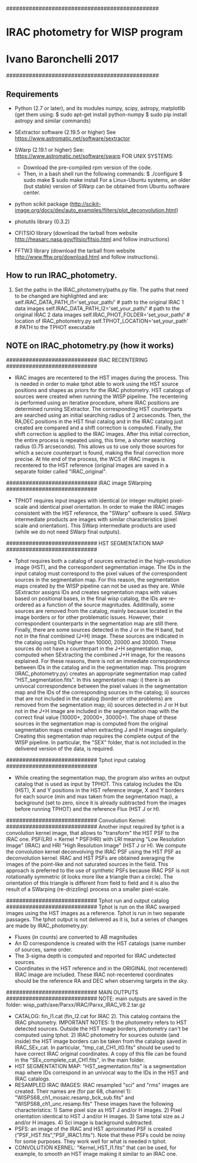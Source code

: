 ###############################################
# IRAC photometry for WISP program
# Ivano Baronchelli 2017
###############################################

Requirements
------------

- Python (2.7 or later), and its modules numpy, scipy, astropy, matplotlib
  (get them using:
  $ sudo apt-get install python-numpy
  $ sudo pip install astropy
  and similar commands)

- SExtractor software (2.19.5 or higher) 
  See https://www.astromatic.net/software/sextractor

- SWarp (2.19.1 or higher)
  See: https://www.astromatic.net/software/swarp
  FOR UNIX SYSTEMS:
  - Download the pre-compiled rpm version of the code.
  - Then, in a bash shell run the following commands:
  $ ./configure
  $ sudo make
  $ sudo make install
  For a Linux-Ubuntu systems, an older (but stable) version of SWarp can be obtained from Ubuntu software center.

- python scikit package (http://scikit-image.org/docs/dev/auto_examples/filters/plot_deconvolution.html)

- photutils library (0.3.2)

- CFITSIO library
  (download the tarball from website http://heasarc.nasa.gov/fitsio/fitsio.html
  and follow instructions)

- FFTW3 library
  (download the tarball from website http://www.fftw.org/download.html and follow instructions).


How to run IRAC_photometry.
---------------------------
1) Set the paths in the IRAC_photometry/paths.py file. 
   The paths that need to be changed are highlighted and are:
   self.IRAC_DATA_PATH_I1='set_your_path/' # path to the original IRAC 1 data images
   self.IRAC_DATA_PATH_I2='set_your_path/' # path to the original IRAC 2 data images
   self.IRAC_PHOT_FOLDER='set_your_path/'  # location of IRAC_photometry.py
   self.TPHOT_LOCATION='set_your_path'     # PATH to the TPHOT executable




NOTE on IRAC_photometry.py (how it works)
------------------
############################
IRAC RECENTERING
############################
- IRAC images are recentered to the HST images during the process. This is needed in order to make tphot able to work using the HST source positions and shapes as priors for the IRAC photometry. HST catalogs of sources were created when running the WISP pipeline. The recentering is performed using an iterative procedure, where IRAC positions are determined running SExtractor. The corresponding HST counterparts are searched using an initial searching radius of 2 arcseconds. Then, the RA,DEC positions in the HST final catalog and in the IRAC catalog just created are compared and a shift correction is computed. Finally, the shift correction is applied to the IRAC images. After this initial correction, the entire process is repeated using, this time, a shorter searching radius (0.75 arcseconds). This allows us to use only those sources for which a secure counterpart is found, making the final correction more precise. At hte end of the process, the WCS of IRAC images is recentered to the HST reference (original images are saved in a separate folder called "IRAC_original".

############################
IRAC image SWarping
############################
- TPHOT requires input images with identical (or integer multiple) pixel-scale and identical pixel orientation. In order to make the IRAC images consistent with the HST reference, the "SWarp" software is used. SWarp intermediate products are images with similar characteristics (pixel scale and orientation). This SWarp intermediate products are used (while we do not need SWarp final outputs).

############################
HST SEGMENTATION MAP
############################
- Tphot requires both a catalog of sources extracted in the high-resolution image (HST), and the correspondent segmentation image. The IDs in the input catalog must correspond to the pixel values of the correspondent sources in the segmentation map. For this reason, the segmentation maps created by the WISP pipeline can not be used as they are. While SExtractor assigns IDs and creates segmentation maps with values based on positional bases, in the final wisp catalog, the IDs are re-ordered as a function of the source magnitudes. Additinally, some sources are removed from the catalog, mainly because located in the image borders or for other problematic issues. However, their correspondent counterparts in the segmentation map are still there. Finally, there are some sources detected in the J or in the H band, but not in the final combined (J+H) image. These sources are indicated in the catalog using IDs higher than 10000, 20000 and 30000. These sources do not have a counterpart in the J+H segmentation map, computed when SExtracting the combined J+H image, for the reasons explained. For these reasons, there is not an immediate correspondence between IDs in the catalog and in the segmentation map.
This program (IRAC_photometry.py) creates an appropriate segmentation map called "HST_segmentation.fits". In this segmentation map:
 i) there is an univocal correspondence between the pixel values in the segmentation map and the IDs of the corresponding sources in the catalog; 
 ii) sources that are not included in the catalog (border or othe problems) are removed from the segmentation map;
 iii) sources detected in J or H but not in the J+H image are included in the segmentation map with the correct final value (10000+, 20000+, 30000+). The shape of these sources in the segmentation map is computed from the original segmentation maps created when extracting  J and H images singularly.
Creating this segmentation map requires the complete output of the WISP pipeline. In particular, the "SEX" folder, that is not included in the delivered version of the data, is required.

############################
Tphot input catalog
############################
- While creating the segmentation map, the program also writes an output catalog that is used as input by TPHOT. This catalog includes the IDs (HST), X and Y positions in the HST reference image, X and Y borders for each source (min and max taken from the segmentation map), a background (set to zero, since it is already subtracted from the images before running TPHOT) and the reference Flux (HST J or H). 

############################
Convolution Kernel:
############################
Another input required by tphot is a convolution kernel image, that allows to "transform" the HST PSF to the IRAC one.
 PSF(LRI) = Kernel * PSF(HRI)
with LRI meaning "Low Resolution Image" (IRAC) and HRI "High Resolution Image" (HST J or H).
We compute the convolution kernel deconvolving the IRAC PSF using the HST PSF as deconvolution kernel.
IRAC and HST PSFs are obtained averaging the images of the point-like and not saturated sources in the field.
This approach is preferred to the use of synthetic PSFs because IRAC PSF is not rotationally symmetric (it looks more like a triangle than a circle). The orientation of this triangle is different from field to field and it is also the result of a SWarping (re-drizzling) process on a smaller pixel-scale.


############################
Tphot run and output catalog
############################
Tphot is run on the IRAC swarped images using the HST images as a reference. Tphot is run in two separate passages. 
The tphot output is not delivered as it is, but a series of changes are made by IRAC_photometry.py:
- Fluxes (in counts) are converted to AB magnitudes
- An ID correspondence is created with the HST catalogs (same number of sources, same order.
- The 3-sigma depth is computed and reported for IRAC undetected sources.
- Coordinates in the HST reference and in the ORIGINAL (not recentered) IRAC image are included. 
  These IRAC not-recentered coordinates should be the reference RA and DEC when observing targets in the sky.


############################
MAIN OUTPUTS 
############################
NOTE: main outputs are saved in the folder:
wisp_path/axe/Parxx/IRAC/Parxx_IRAC_V6.2.tar.gz

- CATALOG: fin_I1.cat (fin_I2.cat for IRAC 2). This catalog contains the IRAC photometry. 
    IMPORTANT NOTES: 
      1) the photometry refers to HST detected sources. 
          Outside the HST image borders, photometry can't be computed using tphot. 
      2) IRAC photometry for sources outside (and inside) the HST image borders can be
          taken from the catalogs saved in IRAC_SEx_cat.
	  In particular, "tmp_cat_CH1_it0.fits" should be used to have correct IRAC original coordinates.
	  A copy of this file can be found in the "SEx_complete_cat_CH1.fits", in the main folder.
- HST SEGMENTATION MAP: "HST_segmentation.fits" is a segmentation map where IDs correspond in an univocal way
     to the IDs in the HST and IRAC catalogs.
- RESAMPLED IRAC IMAGES: IRAC resampled "sci" and "rms" images are created. Their names are (for par 68, channel 1):
      "WISPS68_ch1_mosaic.resamp_bck_sub.fits" and "WISPS68_ch1_unc.resamp.fits"
     These images have the following characteristics:
       1) Same pixel size as HST J and/or H images.
       2) Pixel orientation identical to HST J and/or H images.
       3) Same total size as J and/or H images.
       4) Sci image is background subtracted.
- PSFS: an image of the IRAC and HST aproximated PSF is created ("PSF_HST.fits","PSF_IRAC1.fits"). 
  Note that these PSFs could be noisy for some purposes. They work well for what is needed n tphot.
- CONVOLUTION KERNEL: "Kernel_HST_I1.fits" that can be used, for example, to smooth an HST image making it similar to an IRAC one.
